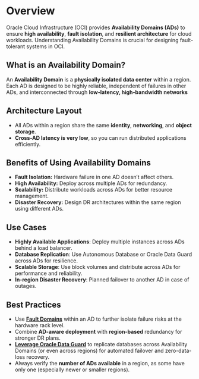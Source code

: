 # Overview
Oracle Cloud Infrastructure (OCI) provides **Availability Domains (ADs)** to ensure **high availability**, **fault isolation**, and **resilient architecture** for cloud workloads. Understanding Availability Domains is crucial for designing fault-tolerant systems in OCI.
## What is an Availability Domain?
An **Availability Domain** is a **physically isolated data center** within a region. Each AD is designed to be highly reliable, independent of failures in other ADs, and interconnected through **low-latency, high-bandwidth networks**
## Architecture Layout
- All ADs within a region share the same **identity**, **networking**, and **object storage**.
- **Cross-AD latency is very low**, so you can run distributed applications efficiently.
## Benefits of Using Availability Domains
- **Fault Isolation:** Hardware failure in one AD doesn’t affect others.
- **High Availability:** Deploy across multiple ADs for redundancy.
- **Scalability:** Distribute workloads across ADs for better resource management.
- **Disaster Recovery:** Design DR architectures within the same region using different ADs.
## Use Cases
- **Highly Available Applications**: Deploy multiple instances across ADs behind a load balancer.
- **Database Replication**: Use Autonomous Database or Oracle Data Guard across ADs for resilience.
- **Scalable Storage**: Use block volumes and distribute across ADs for performance and reliability.
- **In-region Disaster Recovery**: Planned failover to another AD in case of outages.
## Best Practices
- Use [**Fault Domains**](https://github.com/momo1231-for/My-Notes/blob/main/Cloud/Oracle/Oracle%20Fault%20Domains.md) within an AD to further isolate failure risks at the hardware rack level.
- Combine **AD-aware deployment** with **region-based** redundancy for stronger DR plans.
- [**Leverage Oracle Data Guard**](https://github.com/momo1231-for/My-Notes/blob/main/Cloud/Oracle/Oracle%20Data%20Guard.md) to replicate databases across Availability Domains (or even across regions) for automated failover and zero-data-loss recovery.
- Always verify the **number of ADs available** in a region, as some have only one (especially newer or smaller regions).
